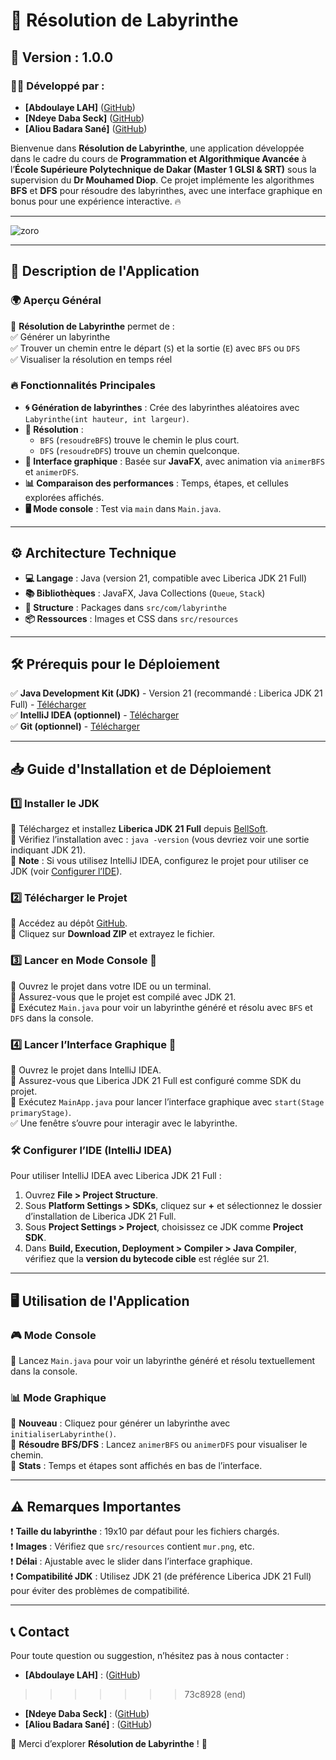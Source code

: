 # 🎯 Résolution de Labyrinthe

## 🚀 Version : 1.0.0

### 👨‍💻 Développé par :
- **[Abdoulaye LAH]** ([GitHub](https://github.com/layelah))
- **[Ndeye Daba Seck]** ([GitHub](https://github.com/Daba200616))
- **[Aliou Badara Sané]** ([GitHub](https://github.com/Aliou774))

Bienvenue dans **Résolution de Labyrinthe**, une application développée dans le cadre du cours de **Programmation et Algorithmique Avancée** à l’**École Supérieure Polytechnique de Dakar (Master 1 GLSI & SRT)** sous la supervision du **Dr Mouhamed Diop**. Ce projet implémente les algorithmes **BFS** et **DFS** pour résoudre des labyrinthes, avec une interface graphique en bonus pour une expérience interactive. 🔥

---

![zoro](https://github.com/user-attachments/assets/50c4f28d-edc4-4284-9462-60219cf54f94)

---

## 📌 Description de l'Application

### 🌍 Aperçu Général
🔹 **Résolution de Labyrinthe** permet de :  
✅ Générer un labyrinthe  
✅ Trouver un chemin entre le départ (`S`) et la sortie (`E`) avec `BFS` ou `DFS`  
✅ Visualiser la résolution en temps réel

### 🔥 Fonctionnalités Principales
- **🌀 Génération de labyrinthes** : Crée des labyrinthes aléatoires avec `Labyrinthe(int hauteur, int largeur)`.
- **📜 Résolution** :
  - `BFS` (`resoudreBFS`) trouve le chemin le plus court.
  - `DFS` (`resoudreDFS`) trouve un chemin quelconque.
- **🎨 Interface graphique** : Basée sur **JavaFX**, avec animation via `animerBFS` et `animerDFS`.
- **📊 Comparaison des performances** : Temps, étapes, et cellules explorées affichés.
- **🖥️ Mode console** : Test via `main` dans `Main.java`.

---

## ⚙️ Architecture Technique
- **💻 Langage** : Java (version 21, compatible avec Liberica JDK 21 Full)
- **📚 Bibliothèques** : JavaFX, Java Collections (`Queue`, `Stack`)
- **🔗 Structure** : Packages dans `src/com/labyrinthe`
- **📦 Ressources** : Images et CSS dans `src/resources`

---

## 🛠️ Prérequis pour le Déploiement
✅ **Java Development Kit (JDK)** - Version 21 (recommandé : Liberica JDK 21 Full) - [Télécharger](https://bell-sw.com/pages/downloads/)  
✅ **IntelliJ IDEA (optionnel)** - [Télécharger](https://www.jetbrains.com/idea/)  
✅ **Git (optionnel)** - [Télécharger](https://git-scm.com/downloads)

---

## 📥 Guide d'Installation et de Déploiement

### 1️⃣ Installer le JDK
🔹 Téléchargez et installez **Liberica JDK 21 Full** depuis [BellSoft](https://bell-sw.com/pages/downloads/).  
🔹 Vérifiez l’installation avec : `java -version` (vous devriez voir une sortie indiquant JDK 21).  
🔹 **Note** : Si vous utilisez IntelliJ IDEA, configurez le projet pour utiliser ce JDK (voir [Configurer l’IDE](#configurer-lide)).

### 2️⃣ Télécharger le Projet
🔹 Accédez au dépôt [GitHub](https://github.com/tonprofil/layelah-labyrinthe).  
🔹 Cliquez sur **Download ZIP** et extrayez le fichier.

### 3️⃣ Lancer en Mode Console 🚀
🔹 Ouvrez le projet dans votre IDE ou un terminal.  
🔹 Assurez-vous que le projet est compilé avec JDK 21.  
🔹 Exécutez `Main.java` pour voir un labyrinthe généré et résolu avec `BFS` et `DFS` dans la console.

### 4️⃣ Lancer l’Interface Graphique 🎯
🔹 Ouvrez le projet dans IntelliJ IDEA.  
🔹 Assurez-vous que Liberica JDK 21 Full est configuré comme SDK du projet.  
🔹 Exécutez `MainApp.java` pour lancer l’interface graphique avec `start(Stage primaryStage)`.  
✅ Une fenêtre s’ouvre pour interagir avec le labyrinthe.

### 🛠️ Configurer l’IDE (IntelliJ IDEA)
Pour utiliser IntelliJ IDEA avec Liberica JDK 21 Full :
1. Ouvrez **File > Project Structure**.
2. Sous **Platform Settings > SDKs**, cliquez sur **+** et sélectionnez le dossier d’installation de Liberica JDK 21 Full.
3. Sous **Project Settings > Project**, choisissez ce JDK comme **Project SDK**.
4. Dans **Build, Execution, Deployment > Compiler > Java Compiler**, vérifiez que la **version du bytecode cible** est réglée sur 21.

---

## 🖥️ Utilisation de l'Application

### 🎮 Mode Console
🔹 Lancez `Main.java` pour voir un labyrinthe généré et résolu textuellement dans la console.

### 📊 Mode Graphique
🔹 **Nouveau** : Cliquez pour générer un labyrinthe avec `initialiserLabyrinthe()`.  
🔹 **Résoudre BFS/DFS** : Lancez `animerBFS` ou `animerDFS` pour visualiser le chemin.  
🔹 **Stats** : Temps et étapes sont affichés en bas de l’interface.

---

## ⚠️ Remarques Importantes
❗ **Taille du labyrinthe** : 19x10 par défaut pour les fichiers chargés.  
❗ **Images** : Vérifiez que `src/resources` contient `mur.png`, etc.  
❗ **Délai** : Ajustable avec le slider dans l’interface graphique.  
❗ **Compatibilité JDK** : Utilisez JDK 21 (de préférence Liberica JDK 21 Full) pour éviter des problèmes de compatibilité.

---

## 📞 Contact
Pour toute question ou suggestion, n’hésitez pas à nous contacter :

- **[Abdoulaye LAH]** : ([GitHub](https://github.com/layelah))
>>>>>>> 73c8928 (end)
- **[Ndeye Daba Seck]** : ([GitHub](https://github.com/Daba200616))
- **[Aliou Badara Sané]** : ([GitHub](https://github.com/Aliou774))

🚀 Merci d’explorer **Résolution de Labyrinthe** ! 🎯
